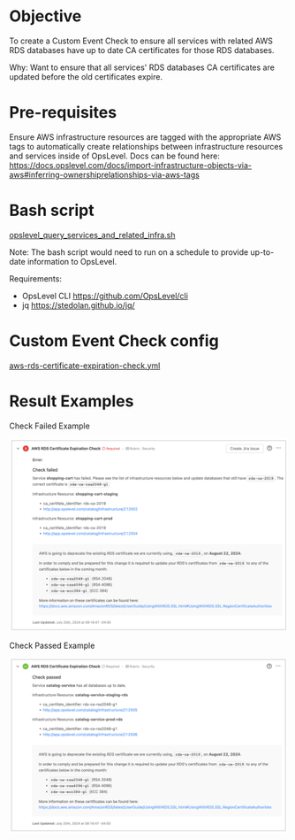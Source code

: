 # Objective

To create a Custom Event Check to ensure all services with related AWS RDS databases have up to date CA certificates for those RDS databases.

Why: Want to ensure that all services' RDS databases CA certificates are updated before the old certificates expire.

# Pre-requisites

Ensure AWS infrastructure resources are tagged with the appropriate AWS tags to automatically create relationships between infrastructure resources and services inside of OpsLevel. Docs can be found here: https://docs.opslevel.com/docs/import-infrastructure-objects-via-aws#inferring-ownershiprelationships-via-aws-tags

# Bash script

[opslevel_query_services_and_related_infra.sh](opslevel_query_services_and_related_infra.sh)

Note: The bash script would need to run on a schedule to provide up-to-date information to OpsLevel.

Requirements:
* OpsLevel CLI https://github.com/OpsLevel/cli
* jq https://stedolan.github.io/jq/

# Custom Event Check config

[aws-rds-certificate-expiration-check.yml](aws-rds-certificate-expiration-check.yml)

# Result Examples

Check Failed Example

![Check Failed Example Image](fail_message.png)

Check Passed Example

![Check Passed Example Image](pass_message.png)